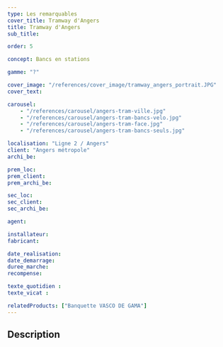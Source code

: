 ```yaml
---
type: Les remarquables
cover_title: Tramway d'Angers
title: Tramway d'Angers
sub_title:

order: 5

concept: Bancs en stations

gamme: "?"

cover_image: "/references/cover_image/tramway_angers_portrait.JPG"
cover_text:

carousel:
    - "/references/carousel/angers-tram-ville.jpg"
    - "/references/carousel/angers-tram-bancs-velo.jpg"
    - "/references/carousel/angers-tram-face.jpg"
    - "/references/carousel/angers-tram-bancs-seuls.jpg"

localisation: "Ligne 2 / Angers"
client: "Angers métropole"
archi_be:

prem_loc:
prem_client:
prem_archi_be:

sec_loc:
sec_client:
sec_archi_be:

agent:

installateur:
fabricant:

date_realisation:
date_demarrage:
duree_marche:
recompense:

texte_quotidien :
texte_vicat :

relatedProducts: ["Banquette VASCO DE GAMA"]
---
```


## Description
